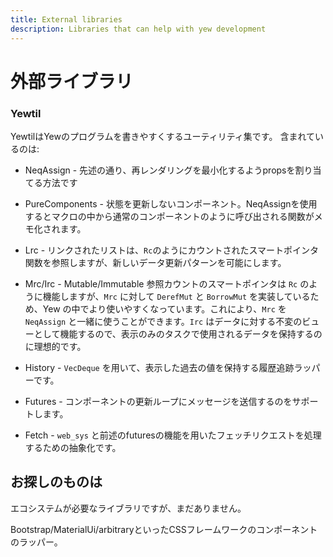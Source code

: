 ```yaml
---
title: External libraries
description: Libraries that can help with yew development
---
```


# 外部ライブラリ

### Yewtil

YewtilはYewのプログラムを書きやすくするユーティリティ集です。
含まれているのは:

* NeqAssign - 先述の通り、再レンダリングを最小化するようpropsを割り当てる方法です
* PureComponents - 状態を更新しないコンポーネント。NeqAssignを使用するとマクロの中から通常のコンポーネントのように呼び出される関数がメモ化されます。

* Lrc - リンクされたリストは、`Rc`のようにカウントされたスマートポインタ関数を参照しますが、新しいデータ更新パターンを可能にします。
* Mrc/Irc - Mutable/Immutable 参照カウントのスマートポインタは `Rc` のように機能しますが、`Mrc` に対して `DerefMut` と `BorrowMut` を実装しているため、Yew の中でより使いやすくなっています。これにより、`Mrc` を `NeqAssign` と一緒に使うことができます。`Irc` はデータに対する不変のビューとして機能するので、表示のみのタスクで使用されるデータを保持するのに理想的です。

* History - `VecDeque` を用いて、表示した過去の値を保持する履歴追跡ラッパーです。
* Futures - コンポーネントの更新ループにメッセージを送信するのをサポートします。
* Fetch - `web_sys` と前述のfuturesの機能を用いたフェッチリクエストを処理するための抽象化です。

## お探しのものは

エコシステムが必要なライブラリですが、まだありません。

Bootstrap/MaterialUi/arbitraryといったCSSフレームワークのコンポーネントのラッパー。
